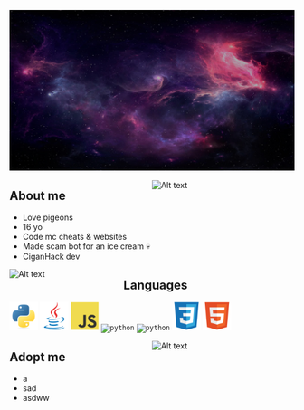 ![GitHub steats](photo_2023-03-09_19-44-34.jpg)

<img src="https://github-readme-stats.vercel.app/api?username=NebulousPigeon&theme=tokyonight&show_icons=true" alt="Alt text" align="right" width="50%">

## About me

-  Love pigeons
-  16 yo
-  Code mc cheats & websites
-  Made scam bot for an ice cream :skull:
-  CiganHack dev

<img src="https://github-readme-stats.vercel.app/api/top-langs/?username=dxxxxy&theme=tokyonight&langs_count=8&layout=compact" alt="Alt text" align="left" width="40%">

## Languages
 
<code><img height="50" alt="python" src="https://github.com/devicons/devicon/blob/master/icons/python/python-original.svg"></code>
<code><img height="50" alt="java" src="https://github.com/devicons/devicon/blob/master/icons/java/java-original.svg"></code>
<code><img height="50" alt="python" src="https://github.com/devicons/devicon/blob/master/icons/javascript/javascript-original.svg"></code>
<code><img height="50" alt="python" src="https://upload.wikimedia.org/wikipedia/commons/thumb/c/c9/JSON_vector_logo.svg/2048px-JSON_vector_logo.svg.png"></code>
<code><img height="50" alt="python" src="https://upload.wikimedia.org/wikipedia/commons/thumb/c/c9/JSON_vector_logo.svg/2048px-JSON_vector_logo.svg.png"></code>
<code><img height="50" alt="python" src="https://github.com/devicons/devicon/blob/master/icons/css3/css3-original.svg"></code>
<code><img height="50" alt="python" src="https://github.com/devicons/devicon/blob/master/icons/html5/html5-original.svg"></code>
 

<img src="https://github-readme-stats.vercel.app/api?username=NebulousPigeon&theme=tokyonight&show_icons=true" alt="Alt text" align="right" width="50%">

## Adopt me

-  a
-  sad
-  asdww
